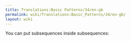 ```yaml
---
title: Translations:Basic Patterns/34/en-gb
permalink: wiki/Translations:Basic_Patterns/34/en-gb/
layout: wiki
---
```


You can put subsequences inside subsequences:
